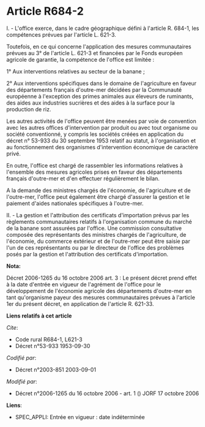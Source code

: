 # Article R684-2

I. - L'office exerce, dans le cadre géographique défini à l'article R. 684-1, les compétences prévues par l'article L. 621-3.

Toutefois, en ce qui concerne l'application des mesures communautaires prévues au 3° de l'article L. 621-3 et financées par
le Fonds européen agricole de garantie, la compétence de l'office est limitée :

1° Aux interventions relatives au secteur de la banane ;

2° Aux interventions spécifiques dans le domaine de l'agriculture en faveur des départements français d'outre-mer décidées
par la Communauté européenne à l'exception des primes animales aux éleveurs de ruminants, des aides aux industries sucrières
et des aides à la surface pour la production de riz.

Les autres activités de l'office peuvent être menées par voie de convention avec les autres offices d'intervention par
produit ou avec tout organisme ou société conventionné, y compris les sociétés créées en application du décret n° 53-933 du
30 septembre 1953 relatif au statut, à l'organisation et au fonctionnement des organismes d'intervention économique de
caractère privé.

En outre, l'office est chargé de rassembler les informations relatives à l'ensemble des mesures agricoles prises en faveur
des départements français d'outre-mer et d'en effectuer régulièrement le bilan.

A la demande des ministres chargés de l'économie, de l'agriculture et de l'outre-mer, l'office peut également être chargé
d'assurer la gestion et le paiement d'aides nationales spécifiques à l'outre-mer.

II. - La gestion et l'attribution des certificats d'importation prévus par les règlements communautaires relatifs à
l'organisation commune du marché de la banane sont assurées par l'office. Une commission consultative composée des
représentants des ministres chargés de l'agriculture, de l'économie, du commerce extérieur et de l'outre-mer peut être saisie
par l'un de ces représentants ou par le directeur de l'office des problèmes posés par la gestion et l'attribution des
certificats d'importation.

**Nota:**

Décret 2006-1265 du 16 octobre 2006 art. 3 : Le présent décret prend effet à la date d'entrée en vigueur de l'agrément de
l'office pour le développement de l'économie agricole des départements d'outre-mer en tant qu'organisme payeur des mesures
communautaires prévues à l'article 1er du présent décret, en application de l'article R. 621-33.

**Liens relatifs à cet article**

_Cite_:

  - Code rural R684-1, L621-3
  - Décret n°53-933 1953-09-30

_Codifié par_:

  - Décret n°2003-851 2003-09-01

_Modifié par_:

  - Décret n°2006-1265 du 16 octobre 2006 - art. 1 () JORF 17 octobre 2006

**Liens**:

  - SPEC_APPLI: Entrée en vigueur : date indéterminée
